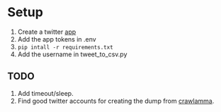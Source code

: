
# Setup


1. Create a twitter [app](https://developer.twitter.com/en/apps/)
2. Add the app tokens in .env
3. `pip intall -r requirements.txt`
4. Add the username in tweet_to_csv.py

## TODO

1. Add timeout/sleep.
2. Find good twitter accounts for creating the dump from [crawlamma](https://twitter.com/crawlamma). 
